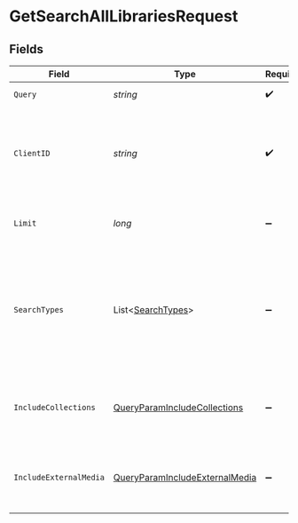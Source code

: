 # GetSearchAllLibrariesRequest


## Fields

| Field                                                                                                         | Type                                                                                                          | Required                                                                                                      | Description                                                                                                   | Example                                                                                                       |
| ------------------------------------------------------------------------------------------------------------- | ------------------------------------------------------------------------------------------------------------- | ------------------------------------------------------------------------------------------------------------- | ------------------------------------------------------------------------------------------------------------- | ------------------------------------------------------------------------------------------------------------- |
| `Query`                                                                                                       | *string*                                                                                                      | :heavy_check_mark:                                                                                            | The search query term.                                                                                        |                                                                                                               |
| `ClientID`                                                                                                    | *string*                                                                                                      | :heavy_check_mark:                                                                                            | An opaque identifier unique to the client (UUID, serial number, or other unique device ID)                    | 3381b62b-9ab7-4e37-827b-203e9809eb58                                                                          |
| `Limit`                                                                                                       | *long*                                                                                                        | :heavy_minus_sign:                                                                                            | Limit the number of results returned.                                                                         |                                                                                                               |
| `SearchTypes`                                                                                                 | List<[SearchTypes](../../Models/Requests/SearchTypes.md)>                                                     | :heavy_minus_sign:                                                                                            | A comma-separated list of search types to include. Valid values are: movies, music, otherVideos, people, tv.<br/> | movies,music,otherVideos,people,tv                                                                            |
| `IncludeCollections`                                                                                          | [QueryParamIncludeCollections](../../Models/Requests/QueryParamIncludeCollections.md)                         | :heavy_minus_sign:                                                                                            | Whether to include collections in the search results.                                                         | 1                                                                                                             |
| `IncludeExternalMedia`                                                                                        | [QueryParamIncludeExternalMedia](../../Models/Requests/QueryParamIncludeExternalMedia.md)                     | :heavy_minus_sign:                                                                                            | Whether to include external media in the search results.                                                      | 1                                                                                                             |